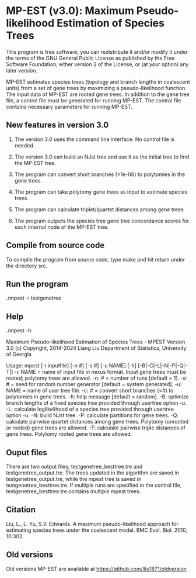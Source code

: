 # MP-EST (v3.0): Maximum Pseudo-likelihood Estimation of Species Trees
This program is free software; you can redistribute it and/or modify it under the terms of the GNU General Public License as published by the Free Software Foundation; either version 2 of the License, or (at your option) any later version.

MP-EST estimates species trees (topology and branch lengths in coalescent units) from a set of gene trees by maximizing a pseudo-likelihood function. The input data of MP-EST are rooted gene trees. In addition to the gene tree file, a control file must be generated for running MP-EST. The control file contains necessary parameters for running MP-EST.

## New features in version 3.0

1. The version 3.0 uses the command line interface. No control file is needed.

2. The version 3.0 can build an NJst tree and use it as the initial tree to find the MP-EST tree.

3. The program can convert short branches (<1e-06) to polytomies in the gene trees.

4. The program can take polytomy gene trees as input to estimate species trees.

5. The program can calculate triplet/quartet distances among gene trees

6. The program outputs the species tree gene tree concordance scores for each internal node of the MP-EST tree.


## Compile from source code
To compile the program from source code, type make and hit return under the directory src.

## Run the program
./mpest -i testgenetree 

## Help
./mpest -h

Maximum Pseudo-likelihood Estimation of Species Trees - MPEST
Version 3.0
(c) Copyright, 2014-2024 Liang Liu
Department of Statistics, University of Georgia

Usage: mpest [-i inputfile] [-n #] [-s #] [-u NAME] [-h] [-B|-C|-L|-N|-P|-Q|-T|]
  -i: NAME = name of input file in nexus format. Input gene trees must be rooted; polytomy trees are allowed.
  -n: # = number of runs [default = 1].
  -s: # = seed for random number generator [default = system generated].
  -u: NAME = name of user tree file.
  -c: # = convert short branches (<#) to polytomies in gene trees.
  -h: help message [default = random].
  -B: optimize branch lengths of a fixed species tree provided through usertree option -u.
  -L: calculate loglikelihood of a species tree provided through usertree option -u.
  -N: build NJst tree.
  -P: calculate partitions for gene trees.
  -Q: calculate pairwise quartet distances among gene trees. Polytomy (unrooted or rooted) gene trees are allowed.
  -T: calculate pairwise triple distances of gene trees. Polytomy rooted gene trees are allowed.

## Ouput files
There are two output files; testgenetree_besttree.tre and testgenetree_output.tre. The trees updated in the algorithm are saved in testgenetree_output.tre, while the mpest tree is saved in testgenetree_besttree.tre. If multiple runs are specified in the control file, testgenetree_besttree.tre contains multiple mpest trees.


## Citation
Liu, L., L. Yu, S.V. Edwards. A maximum pseudo-likelihood approach for estimating species trees under the coalescent model. BMC Evol. Biol. 2010, 10:302.


## Old versions
Old versions MP-EST are available at https://github.com/lliu1871/oldversion
